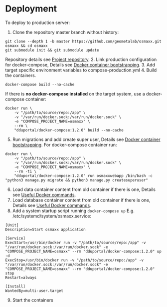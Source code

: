 # Deployment

To deploy to production server:

1. Clone the repository master branch without history:

  ```shell
  git clone --depth 1 -b master https://github.com/geometalab/osmaxx.git osmaxx && cd osmaxx
  git submodule init && git submodule update
  ```
  Repository details see [Project repository](git-repository.md).
2. Link production configuration for docker-compose, Details see [Docker container bootstrapping](../README.md#initializationdocker-container-bootstrapping).
3. Add target specific environment variables to compose-production.yml
4. Build the containers.

  ```shell
  docker-compose build --no-cache
  ```
  
  If there is **no docker-compose installed** on the target system, use a docker-compose container:

  ```shell
  docker run \
      -v "/path/to/source/repo:/app" \
      -v "/var/run/docker.sock:/var/run/docker.sock" \
      -e "COMPOSE_PROJECT_NAME=osmaxx" \
      --rm \
      "dduportal/docker-compose:1.2.0" build --no-cache
  ```
5. Run migrations and add create super user, Details see [Docker container bootstrapping](../README.md#initializationdocker-container-bootstrapping).
  For docker-compose container run:

  ```shell
  docker run \
      -v "/path/to/source/repo:/app" \
      -v "/var/run/docker.sock:/var/run/docker.sock" \
      -e "COMPOSE_PROJECT_NAME=osmaxx" \
      --rm -ti \
      "dduportal/docker-compose:1.2.0" run osmaxxwebapp /bin/bash -c "python3 manage.py migrate && python3 manage.py createsuperuser"
  ```
6. Load data container content from old container if there is one, Details see [Useful Docker commands](project-development-environment.md#useful-docker-commands).
7. Load database container content from old container if there is one, Details see [Useful Docker commands](project-development-environment.md#useful-docker-commands).
8. Add a system startup script running `docker-compose up`
  E.g. /etc/systemd/system/osmaxx.service:

  ```shell
  [Unit]
  Description=Start osmaxx application
  
  [Service]
  ExecStart=/usr/bin/docker run -v "/path/to/source/repo:/app" -v "/var/run/docker.sock:/var/run/docker.sock" -e "COMPOSE_PROJECT_NAME=osmaxx" --rm "dduportal/docker-compose:1.2.0" up -d
  ExecStop=/usr/bin/docker run -v "/path/to/source/repo:/app" -v "/var/run/docker.sock:/var/run/docker.sock" -e "COMPOSE_PROJECT_NAME=osmaxx" --rm "dduportal/docker-compose:1.2.0" stop
  Restart=always
  
  [Install]
  WantedBy=multi-user.target
  ```
9. Start the containers
